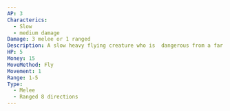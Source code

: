 ```yaml
---
AP: 3
Characterics:
  - Slow
  - medium damage
Damage: 3 melee or 1 ranged
Description: A slow heavy flying creature who is  dangerous from a far but even more so up close. Keep your distance
HP: 5
Money: 15
MoveMethod: Fly
Movement: 1
Range: 1-5
Type:
  - Melee
  - Ranged 8 directions
---
```

